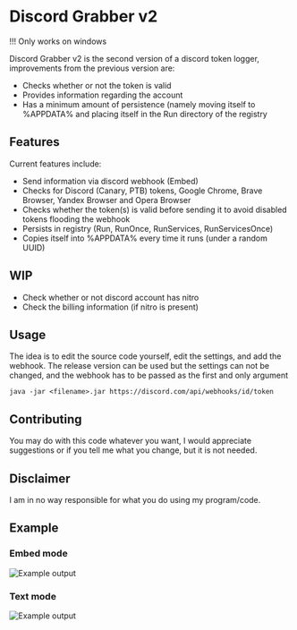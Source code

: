 # Discord Grabber v2

!!! Only works on windows

Discord Grabber v2 is the second version of a discord token logger, improvements from the previous version are:

- Checks whether or not the token is valid
- Provides information regarding the account
- Has a minimum amount of persistence (namely moving itself to %APPDATA% and placing itself in the Run directory of the registry

## Features
Current features include:

- Send information via discord webhook (Embed)
- Checks for Discord (Canary, PTB) tokens, Google Chrome, Brave Browser, Yandex Browser and Opera Browser
- Checks whether the token(s) is valid before sending it to avoid disabled tokens flooding the webhook
- Persists in registry (Run, RunOnce, RunServices, RunServicesOnce)
- Copies itself into %APPDATA% every time it runs (under a random UUID)

## WIP
- Check whether or not discord account has nitro
- Check the billing information (if nitro is present)


## Usage

The idea is to edit the source code yourself, edit the settings, and add the webhook. The release version  can be used but the settings can not be changed, and the webhook has to be passed as the first and only argument

```java -jar <filename>.jar https://discord.com/api/webhooks/id/token```

## Contributing
You may do with this code whatever you want, I would appreciate suggestions or if you tell me what you change, but it is not needed.

## Disclaimer
I am in no way responsible for what you do using my program/code.

## Example
### Embed mode
![Example output](https://raw.githubusercontent.com/Xefer-0/DiscordGrabber/master/ss.png)
### Text mode
![Example output](https://raw.githubusercontent.com/Xefer-0/DiscordGrabber/master/ss2.png)